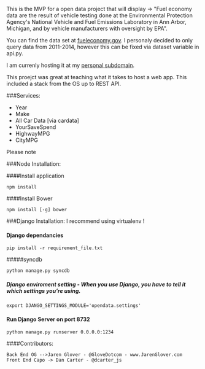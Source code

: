 This is the MVP for a open data project that will display -> "Fuel economy data are the result of vehicle testing done at the Environmental Protection Agency's National Vehicle and Fuel Emissions Laboratory in Ann Arbor, Michigan, and by vehicle manufacturers with oversight by EPA". 

You can find the data set at [fueleconomy.gov](http://www.fueleconomy.gov/feg/download.shtml). I personaly decided to only query data from 2011-2014, however this can be fixed via dataset variable in api.py.

I am currenly hosting it at my [personal subdomain](http://www.fuel.jarenglover.com). 

This proejct was great at teaching what it takes to host a web app. This included a stack from the OS up to REST API. 

###Services:
* Year
* Make
* All Car Data [via cardata]
* YourSaveSpend
* HighwayMPG
* CityMPG

Please note 

###Node Installation:

####Install application
```
npm install
```

####Install Bower
```
npm install [-g] bower
```


###Django Installation: I recommend using virtualenv !

#### Django dependancies
```
pip install -r requirement_file.txt
```
#####syncdb
```
python manage.py syncdb
```

##### Django enviroment setting - When you use Django, you have to tell it which settings you’re using. 
```
export DJANGO_SETTINGS_MODULE='opendata.settings'
```
#### Run Django Server on port 8732

```
python manage.py runserver 0.0.0.0:1234
```

####Contributors: 
```
Back End OG -->Jaren Glover - @GloveDotcom - www.JarenGlover.com
Front End Capo -> Dan Carter - @dcarter_js
```

